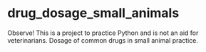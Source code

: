 # drug_dosage_small_animals
Observe! This is a project to practice Python and is not an aid for veterinarians. Dosage of common drugs in small animal practice.
